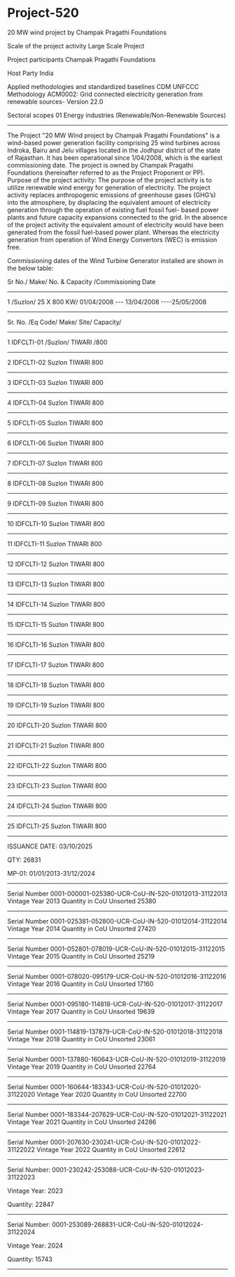 # Project-520
20 MW wind project by Champak Pragathi Foundations 

Scale of the project activity Large Scale Project

Project participants Champak Pragathi Foundations

Host Party India

Applied methodologies and standardized
baselines
CDM UNFCCC Methodology
ACM0002: Grid connected electricity
generation from renewable sources- Version
22.0

Sectoral scopes 01 Energy industries
(Renewable/Non-Renewable Sources) 
_________________
The Project "20 MW Wind project by Champak Pragathi Foundations" is a wind-based power generation
facility comprising 25 wind turbines across Indroka, Bairu and Jelu villages located in the Jodhpur district
of the state of Rajasthan. It has been operational since 1/04/2008, which is the earliest commissioning
date. The project is owned by Champak Pragathi Foundations (hereinafter referred to as the Project
Proponent or PP).
Purpose of the project activity:
The purpose of the project activity is to utilize renewable wind energy for generation of electricity. The
project activity replaces anthropogenic emissions of greenhouse gases (GHG’s) into the atmosphere, by
displacing the equivalent amount of electricity generation through the operation of existing fuel fossil
fuel- based power plants and future capacity expansions connected to the grid. In the absence of the
project activity the equivalent amount of electricity would have been generated from the fossil fuel-based
power plant. Whereas the electricity generation from operation of Wind Energy Convertors (WEC) is
emission free. 

Commissioning dates of the Wind Turbine Generator installed are shown in the below
table:

Sr No./ Make/ No. & Capacity /Commissioning Date
__________________
1 /Suzlon/ 25 X 800 KW/ 01/04/2008 --- 13/04/2008 ----25/05/2008
______________
Sr. No. /Eq Code/ Make/ Site/ Capacity/
____________________
1 IDFCLTI-01 /Suzlon/ TIWARI /800 
___________
2 IDFCLTI-02 Suzlon TIWARI 800 
__________
3 IDFCLTI-03 Suzlon TIWARI 800 
__________
4 IDFCLTI-04 Suzlon TIWARI 800 
__________
5 IDFCLTI-05 Suzlon TIWARI 800 
_________
6 IDFCLTI-06 Suzlon TIWARI 800 
_______
7 IDFCLTI-07 Suzlon TIWARI 800 
__________
8 IDFCLTI-08 Suzlon TIWARI 800 
_________
9 IDFCLTI-09 Suzlon TIWARI 800 
____________
10 IDFCLTI-10 Suzlon TIWARI 800 
_________
11 IDFCLTI-11 Suzlon TIWARI 800 
________
12 IDFCLTI-12 Suzlon TIWARI 800 
_________
13 IDFCLTI-13 Suzlon TIWARI 800 
_________
14 IDFCLTI-14 Suzlon TIWARI 800 
_________
15 IDFCLTI-15 Suzlon TIWARI 800 
_________
16 IDFCLTI-16 Suzlon TIWARI 800 
_________
17 IDFCLTI-17 Suzlon TIWARI 800 
_________
18 IDFCLTI-18 Suzlon TIWARI 800 
_________
19 IDFCLTI-19 Suzlon TIWARI 800 
_________
20 IDFCLTI-20 Suzlon TIWARI 800 
_________
21 IDFCLTI-21 Suzlon TIWARI 800 
_________
22 IDFCLTI-22 Suzlon TIWARI 800 
_________
23 IDFCLTI-23 Suzlon TIWARI 800 
_________
24 IDFCLTI-24 Suzlon TIWARI 800 
_________
25 IDFCLTI-25 Suzlon TIWARI 800 
__________________
ISSUANCE DATE: 03/10/2025

QTY: 26831

MP-01: 01/01/2013-31/12/2024
____________
Serial Number
0001-000001-025380-UCR-CoU-IN-520-01012013-31122013
Vintage Year
2013
Quantity in CoU Unsorted
25380
___________
Serial Number
0001-025381-052800-UCR-CoU-IN-520-01012014-31122014
Vintage Year
2014
Quantity in CoU Unsorted
27420
____________
Serial Number
0001-052801-078019-UCR-CoU-IN-520-01012015-31122015
Vintage Year
2015
Quantity in CoU Unsorted
25219
____________
Serial Number
0001-078020-095179-UCR-CoU-IN-520-01012016-31122016
Vintage Year
2016
Quantity in CoU Unsorted
17160
____________
Serial Number
0001-095180-114818-UCR-CoU-IN-520-01012017-31122017
Vintage Year
2017
Quantity in CoU Unsorted
19639
____________
Serial Number
0001-114819-137879-UCR-CoU-IN-520-01012018-31122018
Vintage Year
2018
Quantity in CoU Unsorted
23061
__________
Serial Number
0001-137880-160643-UCR-CoU-IN-520-01012019-31122019
Vintage Year
2019
Quantity in CoU Unsorted
22764
__________
Serial Number
0001-160644-183343-UCR-CoU-IN-520-01012020-31122020
Vintage Year
2020
Quantity in CoU Unsorted
22700
____________
Serial Number
0001-183344-207629-UCR-CoU-IN-520-01012021-31122021
Vintage Year
2021
Quantity in CoU Unsorted
24286
____________
Serial Number
0001-207630-230241-UCR-CoU-IN-520-01012022-31122022
Vintage Year
2022
Quantity in CoU Unsorted
22612
__________
Serial Number: 0001-230242-253088-UCR-CoU-IN-520-01012023-31122023

Vintage Year: 2023

Quantity: 22847
______________
Serial Number: 0001-253089-268831-UCR-CoU-IN-520-01012024-31122024

Vintage Year: 2024

Quantity: 15743
____________





